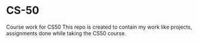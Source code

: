 # CS-50
Course work for CS50
This repo is created to contain my work like projects, assignments done while taking the CS50 course.
